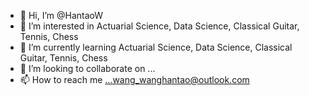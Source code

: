 - 👋 Hi, I’m @HantaoW
- 👀 I’m interested in Actuarial Science, Data Science, Classical Guitar, Tennis, Chess
- 🌱 I’m currently learning Actuarial Science, Data Science, Classical Guitar, Tennis, Chess
- 💞️ I’m looking to collaborate on ...
- 📫 How to reach me ...wang_wanghantao@outlook.com

<!---
HantaoW/HantaoW is a ✨ special ✨ repository because its `README.md` (this file) appears on your GitHub profile.
You can click the Preview link to take a look at your changes.
--->
